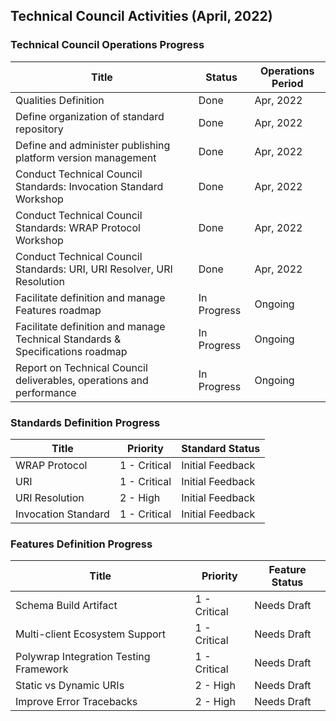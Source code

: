 ## Technical Council Activities (April, 2022)

### Technical Council Operations Progress

| Title                                                                         | Status      | Operations Period |
| ----------------------------------------------------------------------------- | ----------- | ----------------- |
| Qualities Definition                                                          | Done        | Apr, 2022         |
| Define organization of standard repository                                    | Done        | Apr, 2022         |
| Define and administer publishing platform version management                  | Done        | Apr, 2022         |
| Conduct Technical Council Standards: Invocation Standard Workshop             | Done        | Apr, 2022         |
| Conduct Technical Council Standards: WRAP Protocol Workshop                   | Done        | Apr, 2022         |
| Conduct Technical Council Standards: URI, URI Resolver, URI Resolution        | Done        | Apr, 2022         |
| Facilitate definition and manage Features roadmap                             | In Progress | Ongoing           |
| Facilitate definition and manage Technical Standards & Specifications roadmap | In Progress | Ongoing           |
| Report on Technical Council deliverables, operations and performance          | In Progress | Ongoing           |




### Standards Definition Progress

| Title               | Priority     | Standard Status  |
| ------------------- | ------------ | ---------------- |
| WRAP Protocol       | 1 - Critical | Initial Feedback |
| URI                 | 1 - Critical | Initial Feedback |
| URI Resolution      | 2 - High     | Initial Feedback |
| Invocation Standard | 1 - Critical | Initial Feedback |

### Features Definition Progress


| Title                                  | Priority     | Feature Status |
| -------------------------------------- | ------------ | -------------- |
| Schema Build Artifact                  | 1 - Critical | Needs Draft    |
| Multi-client Ecosystem Support         | 1 - Critical | Needs Draft    |
| Polywrap Integration Testing Framework | 1 - Critical | Needs Draft    |
| Static vs Dynamic URIs                 | 2 - High     | Needs Draft    |
| Improve Error Tracebacks               | 2 - High     | Needs Draft    |
